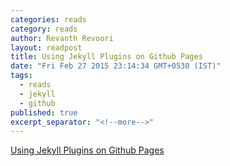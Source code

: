 ```yaml
---
categories: reads
category: reads
author: Revanth Revoori
layout: readpost
title: Using Jekyll Plugins on Github Pages
date: "Fri Feb 27 2015 23:14:34 GMT+0530 (IST)"
tags: 
  - reads
  - jekyll
  - github
published: true
excerpt_separator: "<!--more-->"
---
```


<a class="embedly-card" href="http://blog.nitrous.io/2013/08/30/using-jekyll-plugins-on-github-pages.html">Using Jekyll Plugins on Github Pages  <i class="fa fa-external-link"></i></a>
<!--more-->
